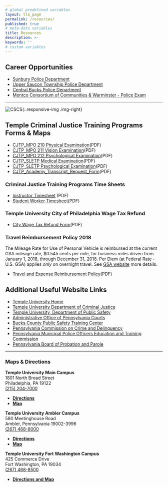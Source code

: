 ```yaml
---
# global predefined variables
layout: tla_page
permalink: /resources/
published: true
# meta-data variables
title: Resources
description: >-
keywords: ''
# custom variables
---
```

## Career Opportunities 
- [Sunbury Police Department](https://liberalarts.temple.edu/sites/liberalarts/files/SunburyPD.pdf) 
- [Upper Saucon Township Police Department](https://liberalarts.temple.edu/sites/liberalarts/files/UPPER%20SAUCON%20TOWNSHIP.pdf)
- [Central Bucks Police Department](https://liberalarts.temple.edu/sites/liberalarts/files/Central%20Bucks.pdf)
- [Montco Consortium of Communities & Warminster - Police Exam](https://liberalarts.temple.edu/sites/liberalarts/files/MontcoConsortium%20of%20Communities.pdf)

___

![CSCS]({{site.baseurl}}/media/logo-academy.png){:.responsive-img .img-right}
## Temple Criminal Justice Training Programs Forms & Maps

- [CJTP_MPO 210 Physical Examination](https://liberalarts.temple.edu/sites/liberalarts/files/MPO%20210%20Physical%20Examination.pdf)(PDF)
- [CJTP_MPO 211 Vision Examination](https://liberalarts.temple.edu/sites/liberalarts/files/MPO%20211%20Vision%20Examination.pdf)(PDF)
- [CJTP_MPO 212 Psychological Examination](https://liberalarts.temple.edu/sites/liberalarts/files/MPO%20212%20Psychological%20Examination.pdf)(PDF)
- [CJTP_SLETP Medical Examination](https://liberalarts.temple.edu/sites/liberalarts/files/SLETP%20Medical%20Forms.pdf)(PDF)
- [CJTP_SLETP Psychological Examination](https://liberalarts.temple.edu/sites/liberalarts/files/SLETP%20Psychological%20Form.pdf)(PDF)
- [CJTP_Academy_Transcript_Request_Form](https://liberalarts.temple.edu/sites/liberalarts/files/CJTP%20Academy%20Transcript%20Request%20Form%20Fillable.pdf)(PDF)

### Criminal Justice Training Programs Time Sheets
- [Instructor Timesheet](https://liberalarts.temple.edu/sites/liberalarts/files/Instructor%20Timesheet.pdf) (PDF)
- [Student Worker Timesheet](https://liberalarts.temple.edu/sites/liberalarts/files/Student%20Worker%20Timesheet.pdf)(PDF)

### Temple University City of Philadelphia Wage Tax Refund
- [City Wage Tax Refund Form](https://liberalarts.temple.edu/sites/liberalarts/files/CityWageTaxRefund.pdf)(PDF)

### Travel Reimbursement Policy 2018
The Mileage Rate for Use of Personal Vehicle is reimbursed at the current GSA mileage rate, $0.545 cents per mile, for business miles driven from January 1, 2018, through December 31, 2018. Per Diem (at Federal Rate - U.S. GSA) applies *only* on overnight travel. See [GSA website](https://www.gsa.gov/travel/plan-book/per-diem-rates) more details.
- [Travel and Expense Reimbursement Policy](https://liberalarts.temple.edu/sites/liberalarts/files/Travel%20and%20Expense%20Reimbursement%20Policy.pdf)(PDF)

## Additional Useful Website Links
- [Temple University Home](http://www.temple.edu/)
- [Temple University Department of Criminal Justice](https://www.cla.temple.edu/criminal-justice/)  
- [Temple University, Department of Public Safety](http://www.temple.edu/safety/)
- [Administrative Office of Pennsylvania Courts](http://www.pacourts.us/judicial-administration/)
- [Bucks County Public Safety Training Center](http://www.buckscounty.org/government/EmergencyServices/PublicSafety)
- [Pennsylvania Commission on Crime and Delinquency](http://www.pccd.state.pa.us/)
- [Pennsylvania Municipal Police Officers Education and Training Commission](http://www.mpoetc.state.pa.us/)
- [Pennsylvania Board of Probation and Parole](http://www.pbpp.pa.gov/Pages/default.aspx)
 
___

### Maps & Directions

**Temple University Main Campus**<br>
1801 North Broad Street<br> 
Philadelphia, PA 19122<br> 
[(215) 204-7000](tel:2152047000)<br>
- **[Directions](http://www.temple.edu/maps/index.htm)**
- **[Map](http://www.temple.edu/maps/documents/TUMain_map.pdf)**

**Temple University Ambler Campus**<br>
580 Meetinghouse Road<br>
Ambler, Pennsylvania 19002-3996<br>
[(267) 468-8000](tel:2674688000)<br>
- **[Directions](http://www.temple.edu/ambler/about/directions.htm)**
- **[Map](http://www.temple.edu/maps/documents/TUAmbler_map.pdf)**

**Temple University Fort Washington Campus**<br> 
425 Commerce Drive<br>
Fort Washington, PA 19034<br>
[(267) 468-8500](tel:2674688500)<br>
- **[Directions and Map](https://liberalarts.temple.edu/sites/liberalarts/files/map_TU_Fort_Washington.pdf)**
